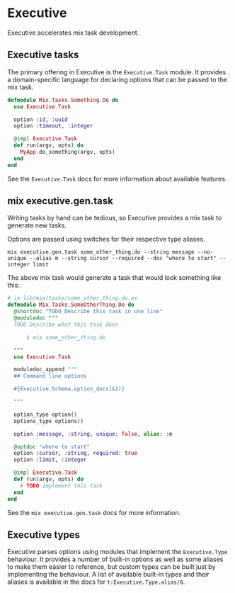 # Executive

Executive accelerates mix task development.

## Executive tasks

The primary offering in Executive is the `Executive.Task` module. It provides a domain-specific language for declaring options that can be passed to the mix task.

```elixir
defmodule Mix.Tasks.Something.Do do
  use Executive.Task

  option :id, :uuid
  option :timeout, :integer

  @impl Executive.Task
  def run(argv, opts) do
    MyApp.do_something(argv, opts)
  end
end
```

See the `Executive.Task` docs for more information about available features.

## mix executive.gen.task

Writing tasks by hand can be tedious, so Executive provides a mix task to generate new tasks.

Options are passed using switches for their respective type aliases.

```
mix executive.gen.task some_other_thing.do --string message --no-unique --alias m --string cursor --required --doc "where to start" --integer limit
```

The above mix task would generate a task that would look something like this:

```elixir
# in lib/mix/tasks/some_other_thing.do.ex
defmodule Mix.Tasks.SomeOtherThing.Do do
  @shortdoc "TODO Describe this task in one line"
  @moduledoc """
  TODO Describe what this task does

      $ mix some_other_thing.do

  """
  use Executive.Task

  moduledoc_append """
  ## Command line options

  #{Executive.Schema.option_docs(&1)}

  """

  option_type option()
  options_type options()

  option :message, :string, unique: false, alias: :m

  @optdoc "where to start"
  option :cursor, :string, required: true
  option :limit, :integer

  @impl Executive.Task
  def run(argv, opts) do
    # TODO implement this task
  end
end
```

See the `mix executive.gen.task` docs for more information.

## Executive types

Executive parses options using modules that implement the `Executive.Type` behaviour. It provides a number of built-in options as well as some aliases to make them easier to reference, but custom types can be built just by implementing the behaviour. A list of available built-in types and their aliases is available in the docs for `t:Executive.Type.alias/0`.
